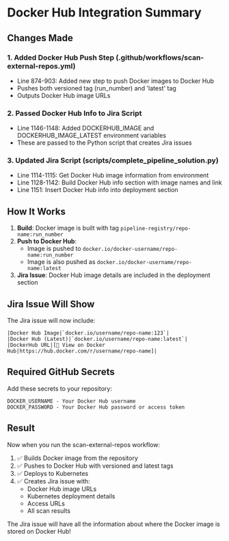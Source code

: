 # Docker Hub Integration Summary

## Changes Made

### 1. Added Docker Hub Push Step (.github/workflows/scan-external-repos.yml)
- Line 874-903: Added new step to push Docker images to Docker Hub
- Pushes both versioned tag (run_number) and 'latest' tag
- Outputs Docker Hub image URLs

### 2. Passed Docker Hub Info to Jira Script
- Line 1146-1148: Added DOCKERHUB_IMAGE and DOCKERHUB_IMAGE_LATEST environment variables
- These are passed to the Python script that creates Jira issues

### 3. Updated Jira Script (scripts/complete_pipeline_solution.py)
- Line 1114-1115: Get Docker Hub image information from environment
- Line 1128-1142: Build Docker Hub info section with image names and link
- Line 1151: Insert Docker Hub info into deployment section

## How It Works

1. **Build**: Docker image is built with tag `pipeline-registry/repo-name:run_number`
2. **Push to Docker Hub**: 
   - Image is pushed to `docker.io/docker-username/repo-name:run_number`
   - Image is also pushed as `docker.io/docker-username/repo-name:latest`
3. **Jira Issue**: Docker Hub image details are included in the deployment section

## Jira Issue Will Show

The Jira issue will now include:

```
|Docker Hub Image|`docker.io/username/repo-name:123`|
|Docker Hub (Latest)|`docker.io/username/repo-name:latest`|
|DockerHub URL|[🐳 View on Docker Hub|https://hub.docker.com/r/username/repo-name]|
```

## Required GitHub Secrets

Add these secrets to your repository:

```
DOCKER_USERNAME - Your Docker Hub username
DOCKER_PASSWORD - Your Docker Hub password or access token
```

## Result

Now when you run the scan-external-repos workflow:
1. ✅ Builds Docker image from the repository
2. ✅ Pushes to Docker Hub with versioned and latest tags
3. ✅ Deploys to Kubernetes
4. ✅ Creates Jira issue with:
   - Docker Hub image URLs
   - Kubernetes deployment details
   - Access URLs
   - All scan results

The Jira issue will have all the information about where the Docker image is stored on Docker Hub!

